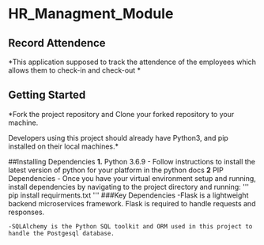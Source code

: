 # HR_Managment_Module
## Record Attendence 
*This application supposed to track the attendence of the employees which allows them to check-in and check-out *

## Getting Started
*Fork the project repository and Clone your forked repository to your machine.

Developers using this project should already have Python3, and pip installed on their local machines.*

##Installing Dependencies
**1.** Python 3.6.9 - Follow instructions to install the latest version of python for your platform in the python docs
**2** PIP Dependencies - Once you have your virtual environment setup and running, install dependencies by navigating to the project directory and running:
'''
pip install requirments.txt
'''
###Key Dependencies
 -Flask is a lightweight backend microservices framework. Flask is required to handle requests and responses.

    -SQLAlchemy is the Python SQL toolkit and ORM used in this project to handle the Postgesql database.

